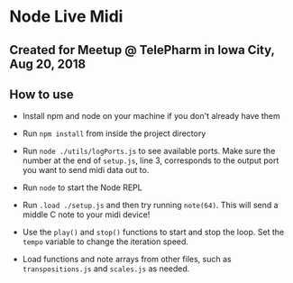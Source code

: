 # Node Live Midi

## Created for Meetup @ TelePharm in Iowa City, Aug 20, 2018

## How to use

+ Install npm and node on your machine if you don't already have them

+ Run `npm install` from inside the project directory

+ Run `node ./utils/logPorts.js` to see available ports. Make sure the number
  at the end of `setup.js`, line 3, corresponds to the output port you want to
send midi data out to.

+ Run `node` to start the Node REPL

+ Run `.load ./setup.js` and then try running `note(64)`. This will send a
  middle C note to your midi device!

+ Use the `play()` and `stop()` functions to start and stop the loop. Set the
  `tempo` variable to change the iteration speed.

+ Load functions and note arrays from other files, such as `transpositions.js`
  and `scales.js` as needed.

